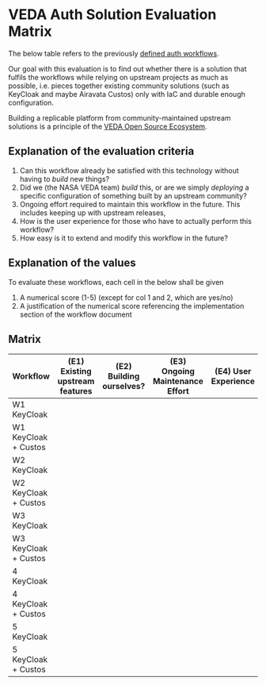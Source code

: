 # VEDA Auth Solution Evaluation Matrix

The below table refers to the previously [defined auth workflows](https://github.com/NASA-IMPACT/veda-auth-central/blob/main/docs/use-case-evaluation/workflows.md).

Our goal with this evaluation is to find out whether there is a solution that fulfils the workflows while relying on upstream projects as much as possible, 
i.e. pieces together existing community solutions (such as KeyCloak and maybe Airavata Custos) only with IaC and durable enough configuration.

Building a replicable platform from community-maintained upstream solutions is a principle of the [VEDA Open Source Ecosystem](https://docs.openveda.cloud/open-source-ecosystem/).


## Explanation of the evaluation criteria

1. Can this workflow already be satisfied with this technology without having to *build* new things?
2. Did we (the NASA VEDA team) *build* this, or are we simply *deploying* a specific configuration of something built by an upstream community?
3. Ongoing effort required to maintain this workflow in the future. This includes keeping up with upstream releases, 
4. How is the user experience for those who have to actually perform this workflow?
5. How easy is it to extend and modify this workflow in the future?


## Explanation of the values

To evaluate these workflows, each cell in the below shall be given

1. A numerical score (1-5) (except for col 1 and 2, which are yes/no)
2. A justification of the numerical score referencing the implementation section of the workflow document


## Matrix

| Workflow | (E1) Existing upstream features | (E2) Building ourselves? | (E3) Ongoing Maintenance Effort | (E4) User Experience | (E5) Ease of future change | 
| - | - | - | - | - | - |
| W1 KeyCloak |  |  |  |  |  |
| W1 KeyCloak + Custos |  |  |  |  |  |
| W2 KeyCloak | 
| W2 KeyCloak + Custos | 
| W3 KeyCloak | 
| W3 KeyCloak + Custos | 
| 4 KeyCloak | 
| 4 KeyCloak + Custos | 
| 5 KeyCloak |
| 5 KeyCloak + Custos |


